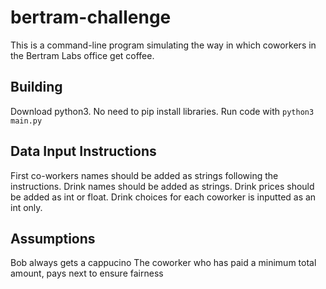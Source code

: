 # bertram-challenge

This is a command-line program simulating the way in which coworkers in the Bertram Labs office get coffee.

## Building

Download python3.
No need to pip install libraries.
Run code with
`python3 main.py`

## Data Input Instructions

First co-workers names should be added as strings following the instructions.
Drink names should be added as strings.
Drink prices should be added as int or float.
Drink choices for each coworker is inputted as an int only.

## Assumptions

Bob always gets a cappucino
The coworker who has paid a minimum total amount, pays next to ensure fairness

